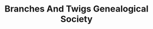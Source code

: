 ---
layout: repo
title: "Branches And Twigs Genealogical Society"
id: 25597
permalink: repos/25597/
---